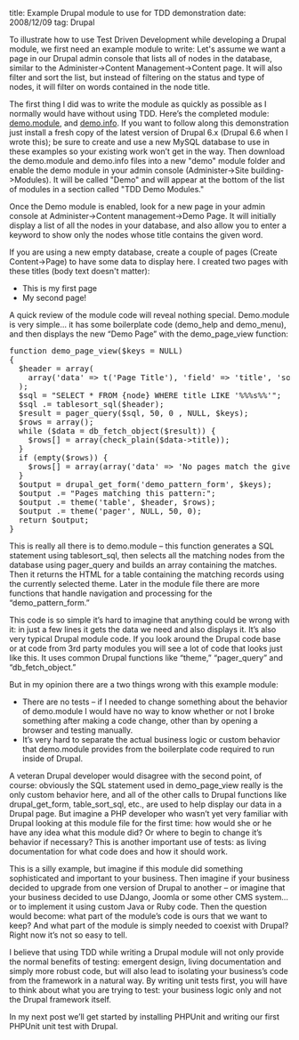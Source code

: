 title: Example Drupal module to use for TDD demonstration
date: 2008/12/09
tag: Drupal

<p>To illustrate how to use Test Driven Development while developing a Drupal module, we first need an example module to write: Let's assume we want a page in our Drupal admin console that lists all of nodes in the database, similar to the Administer-&gt;Content Management-&gt;Content page. It will also filter and sort the list, but instead of filtering on the status and type of nodes, it will filter on words contained in the node title.</p>
<p>The first thing I did was to write the module as quickly as possible as I normally would have without using TDD. Here&rsquo;s the completed module: <a href="http://patshaughnessy.net/assets/code/demo.module">demo.module</a>, and <a href="http://patshaughnessy.net/assets/code/demo.info">demo.info</a>. If you want to follow along this demonstration just install a fresh copy of the latest version of Drupal 6.x (Drupal 6.6 when I wrote this); be sure to create and use a new MySQL database to use in these examples so your existing work won&rsquo;t get in the way. Then download the demo.module and demo.info files into a new "demo" module folder and enable the demo module in your admin console (Administer-&gt;Site building-&gt;Modules). It will be called &quot;Demo&quot; and will appear at the bottom of the list of modules in a section called &quot;TDD Demo Modules.&quot;</p>
<p>Once the Demo module is enabled, look for a new page in your admin console at Administer-&gt;Content management-&gt;Demo Page. It will initially display a list of all the nodes in your database, and also allow you to enter a keyword to show only the nodes whose title contains the given word.</p>
<p>If you are using a new empty database, create a couple of pages (Create Content->Page) to have some data to display here. I created two pages with these titles (body text doesn't matter):
<ul>
  <li>This is my first page</li>
  <li>My second page!</li>
</ul>
</p>
<p>A quick review of the module code will reveal nothing special. Demo.module is very simple&hellip; it has some boilerplate code (demo_help and demo_menu), and then displays the new &ldquo;Demo Page&rdquo; with the demo_page_view function:</p>
<pre>function demo_page_view($keys = NULL)
{
  $header = array(
    array('data' => t('Page Title'), 'field' => 'title', 'sort' => 'asc')
  );
  $sql = "SELECT * FROM {node} WHERE title LIKE '%%%s%%'";
  $sql .= tablesort_sql($header);
  $result = pager_query($sql, 50, 0 , NULL, $keys);
  $rows = array();
  while ($data = db_fetch_object($result)) {
    $rows[] = array(check_plain($data->title));
  }
  if (empty($rows)) {
    $rows[] = array(array('data' => 'No pages match the given pattern.'));
  }
  $output = drupal_get_form('demo_pattern_form', $keys);
  $output .= "Pages matching this pattern:";
  $output .= theme('table', $header, $rows);
  $output .= theme('pager', NULL, 50, 0);
  return $output;
}</pre>
<p>This is really all there is to demo.module &ndash; this function generates a SQL statement using tablesort_sql, then selects all the matching nodes from the database using pager_query and builds an array containing the matches. Then it returns the HTML for a table containing the matching records using the currently selected theme. Later in the module file there are more functions that handle navigation and processing for the &ldquo;demo_pattern_form.&rdquo;</p>
<p>This code is so simple it&rsquo;s hard to imagine that anything could be wrong with it: in just a few lines it gets the data we need and also displays it. It&rsquo;s also very typical Drupal module code. If you look around the Drupal code base or at code from 3rd party modules you will see a lot of code that looks just like this. It uses common Drupal functions like &ldquo;theme,&rdquo; &ldquo;pager_query&rdquo; and &ldquo;db_fetch_object.&rdquo;</p>
<p>But in my opinion there are a two things wrong with this example module:
<ul>
  <li>There are no tests &ndash; if I needed to change something about the behavior of demo.module I would have no way to know whether or not I broke something after making a code change, other than by opening a browser and testing manually.</li>
<li>It&rsquo;s very hard to separate the actual business logic or custom behavior that demo.module provides from the boilerplate code required to run inside of Drupal.</li>
</ul></p>
<p>A veteran Drupal developer would disagree with the second point, of course: obviously the SQL statement used in demo_page_view really is the only custom behavior here, and all of the other calls to Drupal functions like drupal_get_form, table_sort_sql, etc., are used to help display our data in a Drupal page.
But imagine a PHP developer who wasn&rsquo;t yet very familiar with Drupal looking at this module file for the first time: how would she or he have any idea what this module did? Or where to begin to change it&rsquo;s behavior if necessary? This is another important use of tests: as living documentation for what code does and how it should work.</p>
<p>This is a silly example, but imagine if this module did something sophisticated and important to your business. Then imagine if your business decided to upgrade from one version of Drupal to another &ndash; or imagine that your business decided to use DJango, Joomla or some other CMS system&hellip; or to implement it using custom Java or Ruby code. Then the question would become: what part of the module&rsquo;s code is ours that we want to keep? And what part of the module is simply needed to coexist with Drupal? Right now it&rsquo;s not so easy to tell.</p>
<p>I believe that using TDD while writing a Drupal module will not only provide the normal benefits of testing: emergent design, living documentation and simply more robust code, but will also lead to isolating your business&rsquo;s code from the framework in a natural way. By writing unit tests first, you will have to think about what you are trying to test: your business logic only and not the Drupal framework itself.</p>
<p>In my next post we&rsquo;ll get started by installing PHPUnit and writing our first PHPUnit unit test with Drupal.</p>
